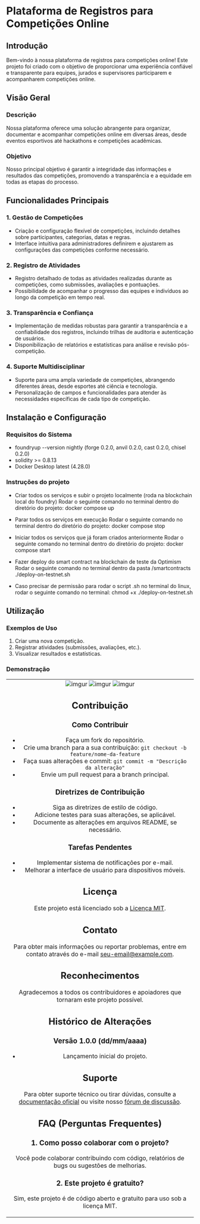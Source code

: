 # Plataforma de Registros para Competições Online

## Introdução

Bem-vindo à nossa plataforma de registros para competições online! Este projeto foi criado com o objetivo de proporcionar uma experiência confiável e transparente para equipes, jurados e supervisores participarem e acompanharem competições online.

## Visão Geral

### Descrição
Nossa plataforma oferece uma solução abrangente para organizar, documentar e acompanhar competições online em diversas áreas, desde eventos esportivos até hackathons e competições acadêmicas.

### Objetivo
Nosso principal objetivo é garantir a integridade das informações e resultados das competições, promovendo a transparência e a equidade em todas as etapas do processo.

## Funcionalidades Principais

### 1. Gestão de Competições
- Criação e configuração flexível de competições, incluindo detalhes sobre participantes, categorias, datas e regras.
- Interface intuitiva para administradores definirem e ajustarem as configurações das competições conforme necessário.

### 2. Registro de Atividades
- Registro detalhado de todas as atividades realizadas durante as competições, como submissões, avaliações e pontuações.
- Possibilidade de acompanhar o progresso das equipes e indivíduos ao longo da competição em tempo real.

### 3. Transparência e Confiança
- Implementação de medidas robustas para garantir a transparência e a confiabilidade dos registros, incluindo trilhas de auditoria e autenticação de usuários.
- Disponibilização de relatórios e estatísticas para análise e revisão pós-competição.

### 4. Suporte Multidisciplinar
- Suporte para uma ampla variedade de competições, abrangendo diferentes áreas, desde esportes até ciência e tecnologia.
- Personalização de campos e funcionalidades para atender às necessidades específicas de cada tipo de competição.

## Instalação e Configuração

### Requisitos do Sistema
- foundryup --version nightly (forge 0.2.0, anvil 0.2.0, cast 0.2.0, chisel 0.2.0)
- solidity >= 0.8.13
- Docker Desktop latest (4.28.0)

### Instruções do projeto
-  Criar todos os serviços e subir o projeto localmente (roda na blockchain local do foundry)
Rodar o seguinte comando no terminal dentro do diretório do projeto:
docker compose up

- Parar todos os serviços em execução
Rodar o seguinte comando no terminal dentro do diretório do projeto:
docker compose stop

- Iniciar todos os serviços que já foram criados anteriormente
Rodar o seguinte comando no terminal dentro do diretório do projeto:
docker compose start

- Fazer deploy do smart contract na blockchain de teste da Optimism
Rodar o seguinte comando no terminal dentro da pasta /smartcontracts
./deploy-on-testnet.sh

 - Caso precisar de permissão para rodar o script .sh no terminal do linux, rodar o seguinte comando no terminal:
chmod +x ./deploy-on-testnet.sh

## Utilização

### Exemplos de Uso
1. Criar uma nova competição.
2. Registrar atividades (submissões, avaliações, etc.).
3. Visualizar resultados e estatísticas.

### Demonstração
<table align="center">
  <tr>
     <td align="center">
  <img src="https://i.imgur.com/b7IpmGk.png" alt="imgur"/>
  <img src="https://i.imgur.com/EJtuvsa.png" alt="imgur"/>
  <img src="https://i.imgur.com/EyuSvxC.png" alt="imgur"/>
   

## Contribuição

### Como Contribuir
- Faça um fork do repositório.
- Crie uma branch para a sua contribuição: `git checkout -b feature/nome-da-feature`
- Faça suas alterações e commit: `git commit -m "Descrição da alteração"`
- Envie um pull request para a branch principal.

### Diretrizes de Contribuição
- Siga as diretrizes de estilo de código.
- Adicione testes para suas alterações, se aplicável.
- Documente as alterações em arquivos README, se necessário.

### Tarefas Pendentes
- Implementar sistema de notificações por e-mail.
- Melhorar a interface de usuário para dispositivos móveis.

## Licença

Este projeto está licenciado sob a [Licença MIT](https://opensource.org/licenses/MIT).

## Contato

Para obter mais informações ou reportar problemas, entre em contato através do e-mail [seu-email@example.com](mailto:seu-email@example.com).

## Reconhecimentos

Agradecemos a todos os contribuidores e apoiadores que tornaram este projeto possível.

## Histórico de Alterações

### Versão 1.0.0 (dd/mm/aaaa)
- Lançamento inicial do projeto.

## Suporte

Para obter suporte técnico ou tirar dúvidas, consulte a [documentação oficial](link-para-documentacao) ou visite nosso [fórum de discussão](link-para-forum).

## FAQ (Perguntas Frequentes)

### 1. Como posso colaborar com o projeto?
Você pode colaborar contribuindo com código, relatórios de bugs ou sugestões de melhorias.

### 2. Este projeto é gratuito?
Sim, este projeto é de código aberto e gratuito para uso sob a licença MIT.
